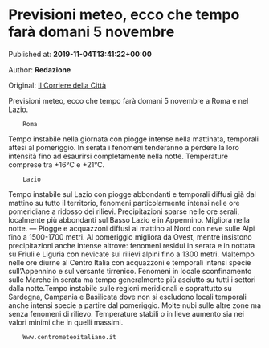 
# Previsioni meteo, ecco che tempo farà domani 5 novembre

Published at: **2019-11-04T13:41:22+00:00**

Author: **Redazione**

Original: [Il Corriere della Città](https://www.ilcorrieredellacitta.com/news/cronaca/previsioni-meteo-ecco-che-tempo-fara-domani-5-novembre.html)

Previsioni meteo, ecco che tempo farà domani 5 novembre a Roma e nel Lazio.

        Roma
      
Tempo instabile nella giornata con piogge intense nella mattinata, temporali  attesi al pomeriggio. In serata i fenomeni tenderanno a perdere la loro intensità fino ad esaurirsi completamente nella notte. Temperature comprese tra +16°C e +21°C.
 

        Lazio
      
Tempo instabile sul Lazio con piogge abbondanti e temporali diffusi già dal mattino su tutto il territorio, fenomeni particolarmente intensi nelle ore pomeridiane a ridosso dei rilievi. Precipitazioni sparse nelle ore serali, localmente più abbondanti sul Basso Lazio e in Appennino. Migliora nella notte.
—
Piogge e acquazzoni diffusi al mattino al Nord con neve sulle Alpi fino a 1500-1700 metri. Al pomeriggio migliora da Ovest, mentre insistono precipitazioni anche intense altrove: fenomeni residui in serata e in nottata su Friuli e Liguria con nevicate sui rilievi alpini fino a 1300 metri. Maltempo nelle ore diurne al Centro Italia con acquazzoni e temporali intensi specie sull’Appennino e sul versante tirrenico. Fenomeni in locale sconfinamento sulle Marche in serata ma tempo generalmente più asciutto su tutti i settori dalla notte.Tempo instabile sulle regioni meridionali e soprattutto su Sardegna, Campania e Basilicata dove non si escludono locali temporali anche intensi specie a partire dal pomeriggio. Molte nubi sulle altre zone ma senza fenomeni di rilievo.
Temperature stabili o in lieve aumento sia nei valori minimi che in quelli massimi.

        Www.centrometeoitaliano.it
      
